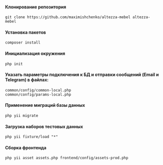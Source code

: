 #### Клонирование репозитория
```
git clone https://github.com/maximishchenko/altezza-mebel altezza-mebel
```

#### Установка пакетов
```
composer install
```

#### Инициализация окружения
```
php init
```

#### Указать параметры подключения к БД и отправки сообщений (Email и Telegram) в файлах:

```
common/config/common-local.php
common/config/params-local.php
```

#### Применение миграций базы данных
```
php yii migrate
```

#### Загрузка наборов тестовых данных
```
php yii fixture/load "*"
```

#### Сборка фронтенда
```
php yii asset assets.php frontend/config/assets-prod.php
```
